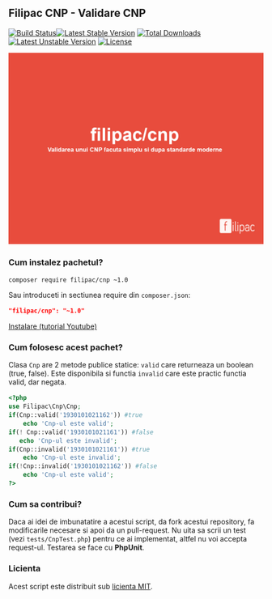 ## Filipac CNP - Validare CNP
[![Build Status](https://travis-ci.org/filipac/cnp.svg)](https://travis-ci.org/laravel/framework)[![Latest Stable Version](https://poser.pugx.org/filipac/cnp/v/stable.svg)](https://packagist.org/packages/filipac/cnp) [![Total Downloads](https://poser.pugx.org/filipac/cnp/downloads.svg)](https://packagist.org/packages/filipac/cnp) [![Latest Unstable Version](https://poser.pugx.org/filipac/cnp/v/unstable.svg)](https://packagist.org/packages/filipac/cnp) [![License](https://poser.pugx.org/filipac/cnp/license.svg)](https://packagist.org/packages/filipac/cnp)

![Filipac/CNP](https://raw.githubusercontent.com/filipac/cnp/master/cnp.jpg)

### Cum instalez pachetul?
```
composer require filipac/cnp ~1.0
```
Sau introduceti in sectiunea require din ```composer.json```:
```json
"filipac/cnp": "~1.0"
```
[Instalare (tutorial Youtube)](https://www.youtube.com/watch?v=LAH-0lSVPpc)

### Cum folosesc acest pachet?
Clasa ```Cnp``` are 2 metode publice statice: ```valid``` care returneaza un boolean (true, false). Este disponibila si functia
```invalid``` care este practic functia valid, dar negata.
```php
<?php
use Filipac\Cnp\Cnp;
if(Cnp::valid('1930101021162')) #true
	echo 'Cnp-ul este valid';
if(! Cnp::valid('1930101021161')) #false
   echo 'Cnp-ul este invalid';
if(Cnp::invalid('1930101021161')) #true
	echo 'Cnp-ul este invalid';
if(!Cnp::invalid('1930101021162')) #false
	echo 'Cnp-ul este valid';
?>
```

### Cum sa contribui?
Daca ai idei de imbunatatire a acestui script, da fork acestui repository, fa modificarile necesare si apoi da un pull-request.
Nu uita sa scrii un test (vezi ```tests/CnpTest.php```) pentru ce ai implementat, altfel nu voi accepta request-ul.
Testarea se face cu **PhpUnit**.

### Licienta

Acest script este distribuit sub [licienta MIT](http://opensource.org/licenses/MIT).
